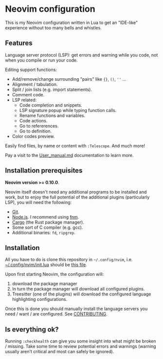 # Neovim configuration

This is my Neovim configuration written in Lua to get an "IDE-like" experience
without too many bells and whistles.


## Features

Language server protocol (LSP): get errors and warning while you code, not when
you compile or run your code.

Editing support functions:

- Add/remove/change surrounding "pairs" like `{}`, `()`, `''` ...
- Alignment / tabulation.
- Split / join lists (e.g. import statements).
- Comment code.
- LSP related:
  - Code completion and snippets.
  - LSP signature popup while typing function calls.
  - Rename functions and variables.
  - Code actions.
  - Go to refererences.
  - Go to definition.
- Color codes preview.

Easily find files, by name or content with `:Telescope`. And much more!

Pay a visit to the [User_manual.md](./User_manual.md) documentation to learn
more.


## Installation prerequisites

**Neovim version >= 0.10.0**.

Neovim itself doesn't need any additional programs to be installed and work,
but to enjoy the full potential of the additional plugins (particularly LSP),
you will need the following:

- [Git](https://git-scm.com/).
- [Node.js](https://nodejs.org/en). I recommend using
  [fnm](https://github.com/Schniz/fnm).
- [Cargo](https://github.com/rust-lang/cargo) (the Rust package manager).
- Some sort of C compiler (e.g. gcc).
- Additional binaries: `fd`, `ripgrep`.


## Installation

All you have to do is clone this repository in `~/.config/nvim`, i.e.
[~/.config/nvim/init.lua](~/.config/nvim/init.lua) should be [this
file](./init.lua).

Upon first starting Neovim, the configuration will:

1. download the package manager
1. In turn the package manager will download all configured plugins.
1. Treesitter (one of the plugins) will download the configured language
   highlighting configurations.

Once this is done you should manually install the language servers you need /
want / are configured. See
[CONTRIBUTING](./CONTRIBUTING.md##lsp-configuration).


## Is everything ok?

Running `:checkhealth` can give you some insight into what might be broken /
missing. Take some time to review potential errors and warnings (warning
usually aren't critical and most can safely be ignored).

